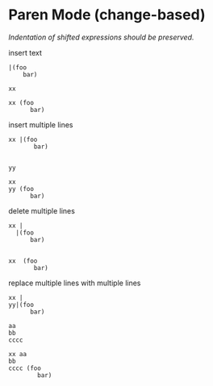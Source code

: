 # Paren Mode (change-based)

_Indentation of shifted expressions should be preserved._

insert text

```in
|(foo
    bar)
```

```replace
xx
```

```out
xx (foo
      bar)
```

insert multiple lines

```in
xx |(foo
       bar)
```

```replace

yy
```

```out
xx 
yy (foo
      bar)
```

delete multiple lines

```in
xx |
  |(foo
      bar)
```

```replace

```

```out
xx  (foo
       bar)
```

replace multiple lines with multiple lines

```in
xx |
yy|(foo
      bar)
```

```replace
aa
bb
cccc
```

```out
xx aa
bb
cccc (foo
        bar)
```
